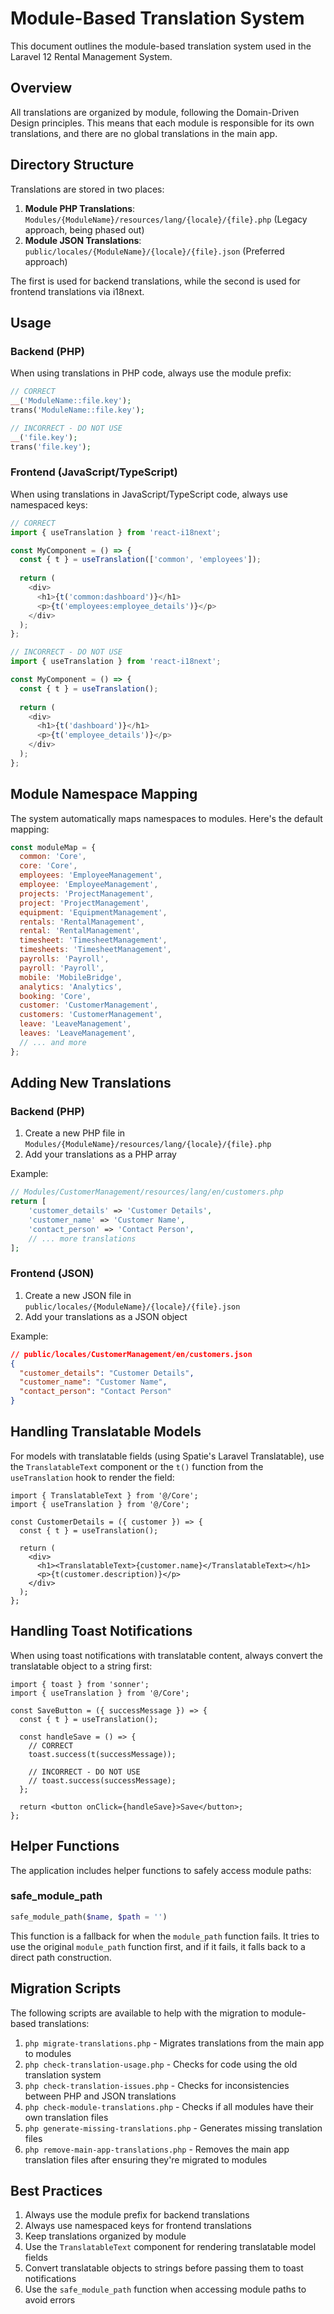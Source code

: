 # Module-Based Translation System

This document outlines the module-based translation system used in the Laravel 12 Rental Management System.

## Overview

All translations are organized by module, following the Domain-Driven Design principles. This means that each module is responsible for its own translations, and there are no global translations in the main app.

## Directory Structure

Translations are stored in two places:

1. **Module PHP Translations**: `Modules/{ModuleName}/resources/lang/{locale}/{file}.php` (Legacy approach, being phased out)
2. **Module JSON Translations**: `public/locales/{ModuleName}/{locale}/{file}.json` (Preferred approach)

The first is used for backend translations, while the second is used for frontend translations via i18next.

## Usage

### Backend (PHP)

When using translations in PHP code, always use the module prefix:

```php
// CORRECT
__('ModuleName::file.key');
trans('ModuleName::file.key');

// INCORRECT - DO NOT USE
__('file.key');
trans('file.key');
```

### Frontend (JavaScript/TypeScript)

When using translations in JavaScript/TypeScript code, always use namespaced keys:

```typescript
// CORRECT
import { useTranslation } from 'react-i18next';

const MyComponent = () => {
  const { t } = useTranslation(['common', 'employees']);
  
  return (
    <div>
      <h1>{t('common:dashboard')}</h1>
      <p>{t('employees:employee_details')}</p>
    </div>
  );
};

// INCORRECT - DO NOT USE
import { useTranslation } from 'react-i18next';

const MyComponent = () => {
  const { t } = useTranslation();
  
  return (
    <div>
      <h1>{t('dashboard')}</h1>
      <p>{t('employee_details')}</p>
    </div>
  );
};
```

## Module Namespace Mapping

The system automatically maps namespaces to modules. Here's the default mapping:

```javascript
const moduleMap = {
  common: 'Core',
  core: 'Core',
  employees: 'EmployeeManagement',
  employee: 'EmployeeManagement',
  projects: 'ProjectManagement',
  project: 'ProjectManagement',
  equipment: 'EquipmentManagement',
  rentals: 'RentalManagement',
  rental: 'RentalManagement',
  timesheet: 'TimesheetManagement',
  timesheets: 'TimesheetManagement',
  payrolls: 'Payroll',
  payroll: 'Payroll',
  mobile: 'MobileBridge',
  analytics: 'Analytics',
  booking: 'Core',
  customer: 'CustomerManagement',
  customers: 'CustomerManagement',
  leave: 'LeaveManagement',
  leaves: 'LeaveManagement',
  // ... and more
};
```

## Adding New Translations

### Backend (PHP)

1. Create a new PHP file in `Modules/{ModuleName}/resources/lang/{locale}/{file}.php`
2. Add your translations as a PHP array

Example:

```php
// Modules/CustomerManagement/resources/lang/en/customers.php
return [
    'customer_details' => 'Customer Details',
    'customer_name' => 'Customer Name',
    'contact_person' => 'Contact Person',
    // ... more translations
];
```

### Frontend (JSON)

1. Create a new JSON file in `public/locales/{ModuleName}/{locale}/{file}.json`
2. Add your translations as a JSON object

Example:

```json
// public/locales/CustomerManagement/en/customers.json
{
  "customer_details": "Customer Details",
  "customer_name": "Customer Name",
  "contact_person": "Contact Person"
}
```

## Handling Translatable Models

For models with translatable fields (using Spatie's Laravel Translatable), use the `TranslatableText` component or the `t()` function from the `useTranslation` hook to render the field:

```tsx
import { TranslatableText } from '@/Core';
import { useTranslation } from '@/Core';

const CustomerDetails = ({ customer }) => {
  const { t } = useTranslation();
  
  return (
    <div>
      <h1><TranslatableText>{customer.name}</TranslatableText></h1>
      <p>{t(customer.description)}</p>
    </div>
  );
};
```

## Handling Toast Notifications

When using toast notifications with translatable content, always convert the translatable object to a string first:

```tsx
import { toast } from 'sonner';
import { useTranslation } from '@/Core';

const SaveButton = ({ successMessage }) => {
  const { t } = useTranslation();
  
  const handleSave = () => {
    // CORRECT
    toast.success(t(successMessage));
    
    // INCORRECT - DO NOT USE
    // toast.success(successMessage);
  };
  
  return <button onClick={handleSave}>Save</button>;
};
```

## Helper Functions

The application includes helper functions to safely access module paths:

### safe_module_path

```php
safe_module_path($name, $path = '')
```

This function is a fallback for when the `module_path` function fails. It tries to use the original `module_path` function first, and if it fails, it falls back to a direct path construction.

## Migration Scripts

The following scripts are available to help with the migration to module-based translations:

1. `php migrate-translations.php` - Migrates translations from the main app to modules
2. `php check-translation-usage.php` - Checks for code using the old translation system
3. `php check-translation-issues.php` - Checks for inconsistencies between PHP and JSON translations
4. `php check-module-translations.php` - Checks if all modules have their own translation files
5. `php generate-missing-translations.php` - Generates missing translation files
6. `php remove-main-app-translations.php` - Removes the main app translation files after ensuring they're migrated to modules

## Best Practices

1. Always use the module prefix for backend translations
2. Always use namespaced keys for frontend translations
3. Keep translations organized by module
4. Use the `TranslatableText` component for rendering translatable model fields
5. Convert translatable objects to strings before passing them to toast notifications
6. Use the `safe_module_path` function when accessing module paths to avoid errors 